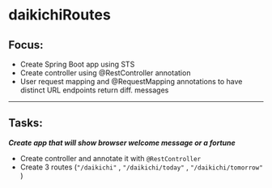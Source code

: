 # daikichiRoutes

## Focus:
- Create Spring Boot app using STS
- Create controller using @RestController annotation
- User request mapping and @RequestMapping annotations to have distinct URL endpoints return diff. messages
---
## Tasks:
***Create app that will show browser welcome message or a fortune***
- Create controller and annotate it with <code>@RestController</code>
- Create 3 routes (<code>"/daikichi"</code> , <code>"/daikichi/today"</code> , <code>"/daikichi/tomorrow"</code> )
